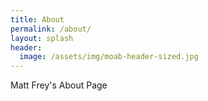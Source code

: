 ```yaml
---
title: About
permalink: /about/
layout: splash
header:
  image: /assets/img/moab-header-sized.jpg
---
```


Matt Frey's About Page
